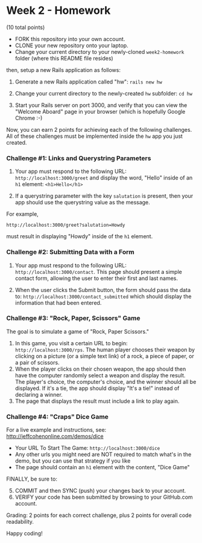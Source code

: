 # Week 2 - Homework
(10 total points)

* FORK this repository into your own account.
* CLONE your new repository onto your laptop.
* Change your current directory to your newly-cloned `week2-homework` folder (where this README file resides)

then, setup a new Rails application as follows:

1. Generate a new Rails application called "hw": `rails new hw`

2. Change your current directory to the newly-created `hw` subfolder: `cd hw`

3. Start your Rails server on port 3000, and verify that you can view the "Welcome Aboard" page in your browser (which is hopefully Google Chrome :-)

Now, you can earn 2 points for achieving each of the following challenges.  All of these challenges must be implemented inside the `hw` app you just created.

### Challenge #1: Links and Querystring Parameters

1. Your app must respond to the following URL: `http://localhost:3000/greet` and display the word, "Hello" inside of an `h1` element: `<h1>Hello</h1>`

2. If a querystring parameter with the key `salutation` is present, then your app should use the querystring value as the message.

For example,

`http://localhost:3000/greet?salutation=Howdy`

must result in displaying "Howdy" inside of the `h1` element.


### Challenge #2: Submitting Data with a Form

1. Your app must respond to the following URL: `http://localhost:3000/contact`. This page should present a simple contact form, allowing the user to enter their first and last names.

2. When the user clicks the Submit button, the form should pass the data to: `http://localhost:3000/contact_submitted` which should display the information that had been entered.



### Challenge #3: "Rock, Paper, Scissors" Game

The goal is to simulate a game of "Rock, Paper Scissors."

1. In this game, you visit a certain URL to begin: `http://localhost:3000/rps`. The human player chooses their weapon by clicking on a picture (or a simple text link) of a rock, a piece of paper, or a pair of scissors.
2. When the player clicks on their chosen weapon, the app should then have the computer randomly select a weapon and display the result.  The player's choice, the computer's choice, and the winner should all be displayed.  If it's a tie, the app should display "It's a tie!" instead of declaring a winner.
3. The page that displays the result must include a link to play again.


### Challenge #4: "Craps" Dice Game

For a live example and instructions, see: http://jeffcohenonline.com/demos/dice

* Your URL To Start The Game: `http://localhost:3000/dice`
* Any other urls you might need are NOT required to match what's in the demo, but you can use that strategy if you like
* The page should contain an `h1` element with the content, "Dice Game"



FINALLY, be sure to:

 5. COMMIT and then SYNC (push) your changes back to your account.
 6. VERIFY your code has been submitted by browsing to your GitHub.com account.

Grading: 2 points for each correct challenge, plus 2 points for overall code readability.

Happy coding!

